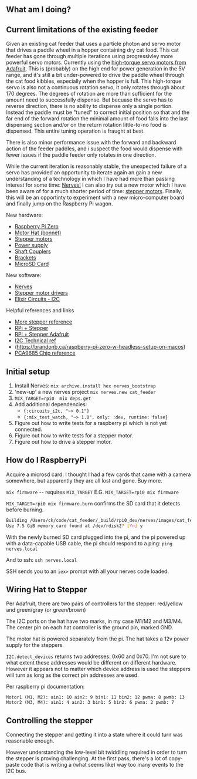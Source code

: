 
## What am I doing?


## Current limitations of the existing feeder
Given an existing cat feeder that uses a particle photon and servo motor that drives a paddle wheel in a hopper containing dry cat food. This cat feeder has gone through multiple iterations using progressivley more powerful servo motors. Currently using the [high-torque servo motors from Adafruit](https://www.adafruit.com/product/1142). This is (probably) on the high end for power generation in the 5V range, and it's still a bit under-powered to drive the paddle wheel through the cat food kibbles, especially when the hopper is full. This high-torque servo is also not a continuous rotation servo, it only rotates through about 170 degrees. The degrees of rotation are more than sufficient for the amount need to successfully dispense. But becuase the servo has to reverse direction, there is no ability to dispense only a single portion. Instead the paddle must be "tuned" to correct initial position so that and the far end of the forward rotation the minimal amount of food falls into the last dispensing section and/or on the return rotation little-to-no food is dispensed. This entire tuning operation is fraught at best.

There is also minor performance issue with the forward and backward action of the feeder paddles, and i suspect the food would dispense with fewer issues if the paddle feeder only rotates in one direction.

While the current iteration is reasonably stable, the unexpected failure of a servo has provided an opportunity to iterate again an gain a new understanding of a technology in which I have had more than passing interest for some time: [Nerves!](https://www.nerves-project.org/) I can also try out a new motor which I have been aware of for a much shorter period of time: [stepper motors](https://www.adafruit.com/product/324). Finally, this will be an opportinty to experiment with a new micro-computer board and finally jump on the Raspberry Pi wagon.

New hardware:

  - [Raspberry Pi Zero](https://www.adafruit.com/product/3708)
  - [Motor Hat (bonnet)](https://www.adafruit.com/product/4280)
  - [Stepper motors](https://www.adafruit.com/product/324)
  - [Power supply](https://smile.amazon.com/gp/product/B06Y64QLBM)
  - [Shaft Couplers](https://smile.amazon.com/gp/product/B07FXY9B8D)
  - [Brackets](https://smile.amazon.com/gp/product/B07D7P2DC3)
  - [MicroSD Card](https://smile.amazon.com/gp/product/B07R3QRGGF)

New software:

  - [Nerves](https://hexdocs.pm/nerves/getting-started.html)
  - [Stepper motor drivers](#?link=TBD)
  - [Elixir Circuits - I2C](https://github.com/elixir-circuits/circuits_i2c)

Helpful references and links
  - [More stepper reference](http://wsmoak.net/2016/02/08/stepper-motor-elixir.html)
  - [RPi + Stepper](https://www.maxbotix.com/Setup-Raspberry-Pi-Zero-for-i2c-Sensor-151)
  - [RPi + Stepper Adafruit](https://learn.adafruit.com/adafruit-dc-and-stepper-motor-hat-for-raspberry-pi?view=all)
  - [I2C Technical ref](https://elixir.bootlin.com/linux/v5.10.1/source/Documentation/i2c/dev-interface.rst)
  - (https://brandonb.ca/raspberry-pi-zero-w-headless-setup-on-macos)
  - [PCA9685 Chip reference](https://cdn-shop.adafruit.com/datasheets/PCA9685.pdf)
## Initial setup

1) Install Nerves: `mix archive.install hex nerves_bootstrap`
1) 'new-up' a new nerves project `mix nerves.new cat_feeder`
1) `MIX_TARGET=rpi0  mix deps.get`
1) Add additional dependencies:
    - `{:circuits_i2c, "~> 0.1"}`
    - `{:mix_test_watch, "~> 1.0", only: :dev, runtime: false}`
1) Figure out how to write tests for a raspberry pi which is not yet connected.
1) Figure out how to write tests for a stepper motor.
1) Figure out how to drive a stepper motor.

## How do I RaspberryPi

Acquire a microsd card. I thought I had a few cards that came with a camera somewhere, but apparently they are all lost and gone. Buy more.

`mix firmware` -- requires `MIX_TARGET`
E.G. `MIX_TARGET=rpi0 mix firmware`

`MIX_TARGET=rpi0 mix firmware.burn` confirms the SD card that it detects before burning.

```sh
Building /Users/ck/code/cat_feeder/_build/rpi0_dev/nerves/images/cat_feeder.fw...
Use 7.5 GiB memory card found at /dev/rdisk2? [Yn] y
```

With the newly burned SD card plugged into the pi, and the pi powered up with a data-capable USB cable, the pi should respond to a ping: `ping nerves.local`

And to ssh: `ssh nerves.local`

SSH sends you to an `iex>` prompt with all your nerves code loaded.

## Wiring Hat to Stepper

Per Adafruit, there are two pairs of controllers for the stepper: red/yellow and green/gray (or green/brown)

The I2C ports on the hat have two marks, in my case M1/M2 and M3/M4. The center pin on each hat controller is the ground pin, marked GND.

The motor hat is powered separately from the pi. The hat takes a 12v power supply for the steppers.

`I2C.detect_devices` returns two addresses: 0x60 and 0x70. I'm not sure to what extent these addresses would be different on different hardware. However it appears not to matter which device address is used the steppers will turn as long as the correct pin addresses are used.

Per raspberry pi documentation:
```
Motor1 (M1, M2): ain1: 10 ain2: 9 bin1: 11 bin2: 12 pwma: 8 pwmb: 13
Motor2 (M3, M4): ain1: 4 ain2: 3 bin1: 5 bin2: 6 pwma: 2 pwmb: 7
```

## Controlling the stepper

Connecting the stepper and getting it into a state where it could turn was reasonable enough.

However understanding the low-level bit twiddling required in order to turn the stepper is proving challenging. At the first pass, there's a lot of copy-paste code that is writing a (what seems like) way too many events to the I2C bus.


